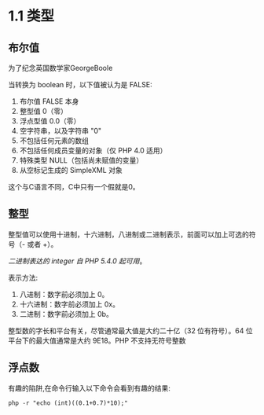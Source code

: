 # 1.1 类型

## 布尔值
为了纪念英国数学家GeorgeBoole

当转换为 boolean  时，以下值被认为是 FALSE:
1. 布尔值 FALSE  本身  
2. 整型值 0（零）
3. 浮点型值 0.0（零）  
4. 空字符串，以及字符串 "0"
5. 不包括任何元素的数组  
6. 不包括任何成员变量的对象（仅 PHP 4.0 适用）  
7. 特殊类型 NULL（包括尚未赋值的变量）  
8. 从空标记生成的 SimpleXML 对象 

这个与C语言不同，C中只有一个假就是0。

## 整型
整型值可以使用十进制，十六进制，八进制或二进制表示，前面可以加上可选的符号（- 或者 +）。 

*二进制表达的 integer  自 PHP 5.4.0 起可用*。 

表示方法:

1. 八进制：数字前必须加上 0。
2. 十六进制：数字前必须加上 0x。
3. 二进制：数字前必须加上 0b。

整型数的字长和平台有关，尽管通常最大值是大约二十亿（32 位有符号）。64 位平台下的最大值通常是大约 9E18。PHP 不支持无符号整数

## 浮点数

有趣的陷阱,在命令行输入以下命令会看到有趣的结果:
```
php -r "echo (int)((0.1+0.7)*10);"
```